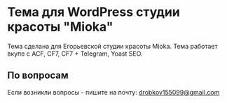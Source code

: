 # Тема для WordPress студии красоты "Mioka"

Тема сделана для Егорьевской студии красоты Mioka. Тема работает вкупе с ACF, CF7, CF7 + Telegram, Yoast SEO.



## По вопросам

Если возникли вопросы - пишите на почту: drobkov155099@gmail.com

